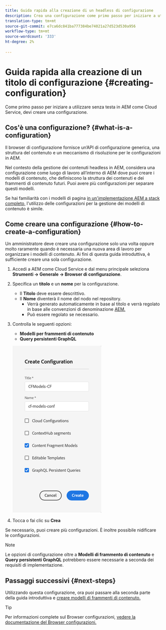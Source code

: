 ```yaml
---
title: Guida rapida alla creazione di un headless di configurazione
description: Crea una configurazione come primo passo per iniziare a utilizzare headless in AEM come Cloud Service.
translation-type: tm+mt
source-git-commit: e7ca6dc841ba777384be74021a27d523d530a956
workflow-type: tm+mt
source-wordcount: '333'
ht-degree: 2%

---
```



# Guida rapida alla creazione di un titolo di configurazione {#creating-configuration}

Come primo passo per iniziare a utilizzare senza testa in AEM come Cloud Service, devi creare una configurazione.

## Cos&#39;è una configurazione? {#what-is-a-configuration}

Il browser di configurazione fornisce un’API di configurazione generica, una struttura del contenuto e un meccanismo di risoluzione per le configurazioni in AEM.

Nel contesto della gestione dei contenuti headless in AEM, considera una configurazione come luogo di lavoro all’interno di AEM dove puoi creare i modelli di contenuto, che definiscono la struttura dei contenuti e dei frammenti di contenuto futuri. Puoi avere più configurazioni per separare questi modelli.

Se hai familiarità con i modelli di pagina [in un&#39;implementazione AEM a stack completo,](/help/sites-cloud/authoring/features/templates.md) l&#39;utilizzo delle configurazioni per la gestione dei modelli di contenuto è simile.

## Come creare una configurazione {#how-to-create-a-configuration}

Un amministratore deve creare una configurazione solo una volta oppure molto raramente quando è necessaria una nuova area di lavoro per organizzare i modelli di contenuto. Ai fini di questa guida introduttiva, è sufficiente creare una sola configurazione.

1. Accedi a AEM come Cloud Service e dal menu principale seleziona **Strumenti -> Generale -> Browser di configurazione**.
1. Specifica un **titolo** e un **nome** per la configurazione.
   * Il **Titolo** deve essere descrittivo.
   * Il **Nome** diventerà il nome del nodo nel repository.
      * Verrà generato automaticamente in base al titolo e verrà regolato in base alle convenzioni di denominazione [AEM.](/help/implementing/developing/introduction/naming-conventions.md)
      * Può essere regolato se necessario.
1. Controlla le seguenti opzioni:
   * **Modelli per frammenti di contenuto**
   * **Query persistenti GraphQL**

   ![Crea configurazione](../assets/create-configuration.png)

1. Tocca o fai clic su **Crea**

Se necessario, puoi creare più configurazioni. È inoltre possibile nidificare le configurazioni.

>[!NOTE]
>
>Le opzioni di configurazione oltre a **Modelli di frammento di contenuto** e **Query persistenti GraphQL** potrebbero essere necessarie a seconda dei requisiti di implementazione.

## Passaggi successivi {#next-steps}

Utilizzando questa configurazione, ora puoi passare alla seconda parte della guida introduttiva e [creare modelli di frammenti di contenuto.](create-content-model.md)

>[!TIP]
>
>Per informazioni complete sul Browser configurazioni, [vedere la documentazione del Browser configurazioni.](/help/implementing/developing/introduction/configurations.md)
